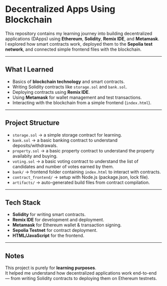 # Decentralized Apps Using Blockchain

This repository contains my learning journey into building decentralized applications (DApps) using **Ethereum**, **Solidity**, **Remix IDE**, and **Metamask**.  
I explored how smart contracts work, deployed them to the **Sepolia test network**, and connected simple frontend files with the blockchain.

---

## What I Learned
- Basics of **blockchain technology** and smart contracts.  
- Writing Solidity contracts like `storage.sol` and `bank.sol`.  
- Deploying contracts using **Remix IDE**.  
- Using **Metamask** for wallet management and test transactions.  
- Interacting with the blockchain from a simple frontend (`index.html`).  

---

## Project Structure
- `storage.sol` → a simple storage contract for learning.  
- `bank.sol` → a basic banking contract to understand deposits/withdrawals.
- `property.sol` → a basic property contract to understand the property availabity and buying.
- `voting.sol` → a basic voting contract to understand the list of candidates and number of votes earned by them.
- `bank/` → frontend folder containing `index.html` to interact with contracts.  
- `contract_frontend/` → setup with Node.js (package.json, lock file).  
- `artifacts/` → auto-generated build files from contract compilation.  

---

## Tech Stack
- **Solidity** for writing smart contracts.  
- **Remix IDE** for development and deployment.  
- **Metamask** for Ethereum wallet & transaction signing.  
- **Sepolia Testnet** for contract deployment.  
- **HTML/JavaScript** for the frontend.  

---

## Notes
This project is purely for **learning purposes**.  
It helped me understand how decentralized applications work end-to-end — from writing Solidity contracts to deploying them on Ethereum testnets.
